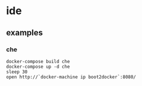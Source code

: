 # ide

## examples

### che

```Shell
docker-compose build che
docker-compose up -d che
sleep 30
open http://`docker-machine ip boot2docker`:8080/
```

